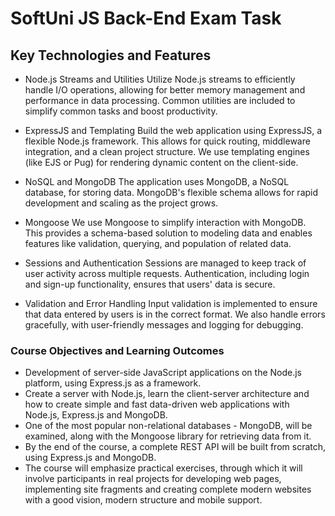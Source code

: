 # SoftUni JS Back-End Exam Task
## Key Technologies and Features 
* Node.js Streams and Utilities
Utilize Node.js streams to efficiently handle I/O operations, allowing for better memory management and performance in data processing. Common utilities are included to simplify common tasks and boost productivity.

* ExpressJS and Templating
Build the web application using ExpressJS, a flexible Node.js framework. This allows for quick routing, middleware integration, and a clean project structure. We use templating engines (like EJS or Pug) for rendering dynamic content on the client-side.

* NoSQL and MongoDB
The application uses MongoDB, a NoSQL database, for storing data. MongoDB's flexible schema allows for rapid development and scaling as the project grows.

* Mongoose
We use Mongoose to simplify interaction with MongoDB. This provides a schema-based solution to modeling data and enables features like validation, querying, and population of related data.

* Sessions and Authentication
Sessions are managed to keep track of user activity across multiple requests. Authentication, including login and sign-up functionality, ensures that users' data is secure.

* Validation and Error Handling
Input validation is implemented to ensure that data entered by users is in the correct format. We also handle errors gracefully, with user-friendly messages and logging for debugging.
### Course Objectives and Learning Outcomes
 * Development of server-side JavaScript applications on the Node.js platform, using Express.js as a framework.
 * Create a server with Node.js, learn the client-server architecture and how to create simple and fast data-driven web applications with Node.js, Express.js and MongoDB.   
 * One of the most popular non-relational databases - MongoDB, will be examined, along with the Mongoose library for retrieving data from it.
 * By the end of the course, a complete REST API will be built from scratch, using Express.js and MongoDB.
 * The course will emphasize practical exercises, through which it will involve participants in real projects for developing web pages, implementing site fragments and creating complete modern websites with a good vision, modern structure and mobile support. 
